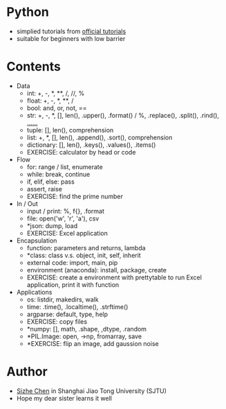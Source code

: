 # Python
+ simplied tutorials from [official tutorials](https://docs.python.org/3.8/tutorial/index.html)
+ suitable for beginners with low barrier

# Contents
+ Data
   + int: +, -, \*, \*\*, /, //, %
   + float: +, -, \*, \*\*, /
   + bool: and, or, not, ==
   + str: +, -, \*, [], len(), .upper(), .format() / %, .replace(), .split(), .rind(), [......](https://blog.csdn.net/marvin_wind/article/details/79903175)
   + tuple: [], len(), comprehension
   + list: +, \*, [], len(), .append(), .sort(), comprehension
   + dictionary: [], len(), .keys(), .values(), .items()
   + EXERCISE: calculator by head or code
+ Flow
   + for: range / list, enumerate
   + while: break, continue
   + if, elif, else: pass
   + assert, raise
   + EXERCISE: find the prime number
+ In / Out
   + input / print: %, f{}, .format
   + file: open('w', 'r', 'a'), csv
   + \*json: dump, load
   + EXERCISE: Excel application
+ Encapsulation
   + function: parameters and returns, lambda
   + \*class: class v.s. object, init, self, inherit
   + external code: import, main, pip
   + environment (anaconda): install, package, create
   + EXERCISE: create a environment with prettytable to run Excel application, print it with function
+ Applications
   + os: listdir, makedirs, walk
   + time: .time(), .localtime(), .strftime()
   + argparse: default, type, help
   + EXERCISE: copy files
   + \*numpy: [], math, .shape, ,dtype, .random
   + \*PIL.Image: open, ->np, fromarray, save
   + \*EXERCISE: flip an image, add gaussion noise

# Author
+ [Sizhe Chen](https://sizhechen.top) in Shanghai Jiao Tong University (SJTU)
+ Hope my dear sister learns it well
